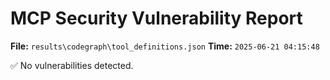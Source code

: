 # MCP Security Vulnerability Report
**File:** `results\codegraph\tool_definitions.json`
**Time:** `2025-06-21 04:15:48`

✅ No vulnerabilities detected.